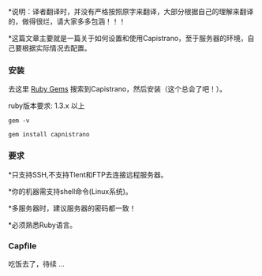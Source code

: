 *说明：译者翻译时，并没有严格按照原字来翻译，大部分根据自己的理解来翻译的，做得很烂，请大家多多包涵！！！
  
*这篇文章主要就是一篇关于如何设置和使用Capistrano，至于服务器的环境，自己要根据实际情况去配置。

### 安装

去这里 [Ruby Gems](http://rubygems.org/) 搜索到Capistrano，然后安装（这个总会了吧！）。

ruby版本要求: 1.3.x 以上

`gem -v`

`gem install capnistrano`

### 要求
  
*只支持SSH,不支持Tlent和FTP去连接远程服务器。

*你的机器需支持shell命令(Linux系统)。

*多服务器时，建议服务器的密码都一致！
  
*必须熟悉Ruby语言。

### Capfile



  吃饭去了，待续 ...